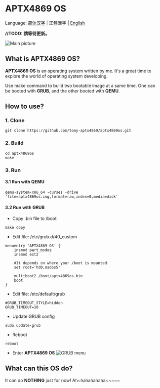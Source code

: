 # **APTX4869 OS**

Language: [简体汉字](./README_sc.md) | 正體漢字 | [English](./README.md)

**//TODO: 請等待更新。**

![Main picture](http://img.tonychang1069.top/picgo/20210617221413.png?TalkisCheap,ShowMeYourDick)

## What is **APTX4869 OS**?

**APTX4869 OS** is an operating system written by me. It's a great time to explore the world of operating system developing.

Use make command to build two bootable image at a same time. One can be booted with **GRUB**, and the other booted with **QEMU**.

## How to use?

### 1. Clone
```
git clone https://github.com/tony-aptx4869/aptx4869os.git
```

### 2. Build
```
cd aptx4869os
make
```

### 3. Run

#### 3.1 Run with **QEMU**
```
qemu-system-x86_64 -curses -drive 'file=aptx4869os.img,format=raw,index=0,media=disk'
```

#### 3.2 Run with **GRUB**
- Copy .bin file to /boot
```
make copy
```

- Edit file: /etc/grub.d/40_custom
```
menuentry 'APTX4869 OS' {
    insmod part_msdos
    insmod ext2

    #It depends on where your /boot is mounted.
    set root='hd0,msdos5'

    multiboot2 /boot/aptx4869os.bin
    boot
}
```

- Edit file: /etc/default/grub
```
#GRUB_TIMEOUT_STYLE=hidden
GRUB_TIMEOUT=10
```

- Update GRUB config
```
sudo update-grub
```

- Reboot
```
reboot
```

- Enter **APTX4869 OS**
![GRUB menu](http://img.tonychang1069.top/picgo/20210617223227.png?TalkisCheap,ShowMeYourDick)


## What can this OS do?

It can do **NOTHING** just for now! Ah~hahahahaha~~~~~
